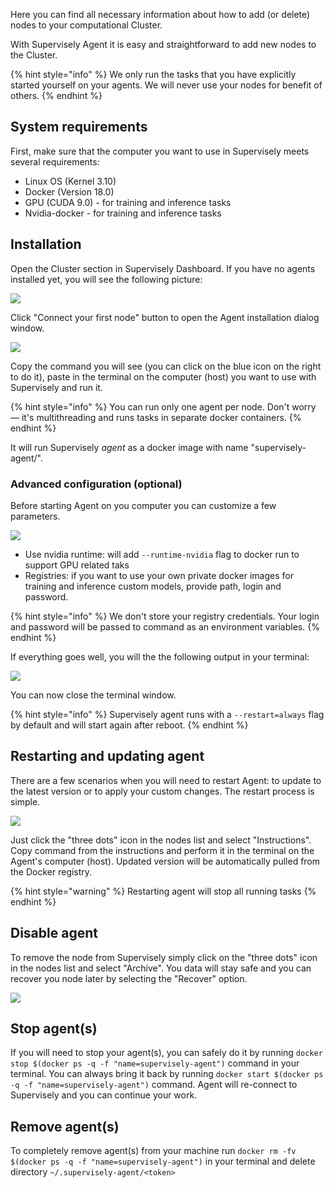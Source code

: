 Here you can find all necessary information about how to add (or delete) nodes to your computational Cluster. 

With Supervisely Agent it is easy and straightforward to add new nodes to the Cluster.

{% hint style="info" %}
We only run the tasks that you have explicitly started yourself on your agents. We will never use your nodes for benefit of others.
{% endhint %}

## System requirements

First, make sure that the computer you want to use in Supervisely meets several requirements:

- Linux OS (Kernel 3.10)
- Docker (Version 18.0)
- GPU (CUDA 9.0) - for training and inference tasks
- Nvidia-docker - for training and inference tasks

## Installation

Open the Cluster section in Supervisely Dashboard. If you have no agents installed yet, you will see the following picture:

![](01.png)

Click "Connect your first node" button to open the Agent installation dialog window.



![](agent_a.png)

Copy the command you will see (you can click on the blue icon on the right to do it), paste in the terminal on the computer (host) you want to use with Supervisely and run it.

{% hint style="info" %}
You can run only one agent per node. Don't worry — it's multithreading and runs tasks in separate docker containers.
{% endhint %}

It will run Supervisely *agent* as a docker image with name "supervisely-agent/<token>".

### Advanced configuration (optional)

Before starting Agent on you computer you can customize a few parameters.

![](agent_adv_a.png)

- Use nvidia runtime: will add `--runtime-nvidia` flag to docker run to support GPU related taks
- Registries: if you want to use your own private docker images for training and inference custom models, provide path, login and password.

{% hint style="info" %}
We don't store your registry credentials. Your login and password will be passed to command as an environment variables.
{% endhint %}

If everything goes well, you will the the following output in your terminal:

![](../../../assets/legacy/cluster/cmd.jpg)

You can now close the terminal window.

{% hint style="info" %}
Supervisely agent runs with a `--restart=always` flag by default and will start again after reboot.
{% endhint %}

## Restarting and updating agent

There are a few scenarios when you will need to restart Agent: to update to the latest version or to apply your custom changes. The restart process is simple. 

![](agent_instr_a.png)

Just click the "three dots" icon in the nodes list and select "Instructions". Copy command from the instructions and perform it in the terminal on the Agent's computer (host). Updated version will be automatically pulled from the Docker registry.

{% hint style="warning" %}
Restarting agent will stop all running tasks
{% endhint %}

## Disable agent

To remove the node from Supervisely simply click on the "three dots" icon in the nodes list and select "Archive". You data will stay safe and you can recover you node later by selecting the "Recover" option. 

![](agent_dis_a.png)

## Stop agent(s)

If you will need to stop your agent(s), you can safely do it by running `docker stop $(docker ps -q -f "name=supervisely-agent")` command in your terminal. You can always bring it back by running `docker start $(docker ps -q -f "name=supervisely-agent")` command. Agent will re-connect to Supervisely and you can continue your work.

## Remove agent(s)

To completely remove agent(s) from your machine run `docker rm -fv $(docker ps -q -f "name=supervisely-agent")` in your terminal and delete directory `~/.supervisely-agent/<token>`



